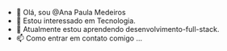 - 👋 Olá, sou @Ana Paula Medeiros
- 👀 Estou interessado em Tecnologia.
- 🌱 Atualmente estou aprendendo desenvolvimento-full-stack.
- 📫 Como entrar em contato comigo ...

<!---
AnaMedeirosads/AnaMedeirosads is a ✨ special ✨ repository because its `README.md` (this file) appears on your GitHub profile.
You can click the Preview link to take a look at your changes.
--->
